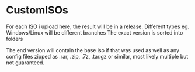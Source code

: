 # CustomISOs

For each ISO i upload here, the result will be in a release.
Different types eg. Windows/Linux will be different branches
The exact version is sorted into folders

The end version will contain the base iso if that was used as well as any config files zipped as .rar, .zip, .7z, .tar.gz or similar, most likely multiple but not guaranteed. 
